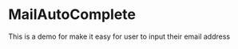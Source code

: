 MailAutoComplete
================

This is  a demo for make it easy for user to input their email address
